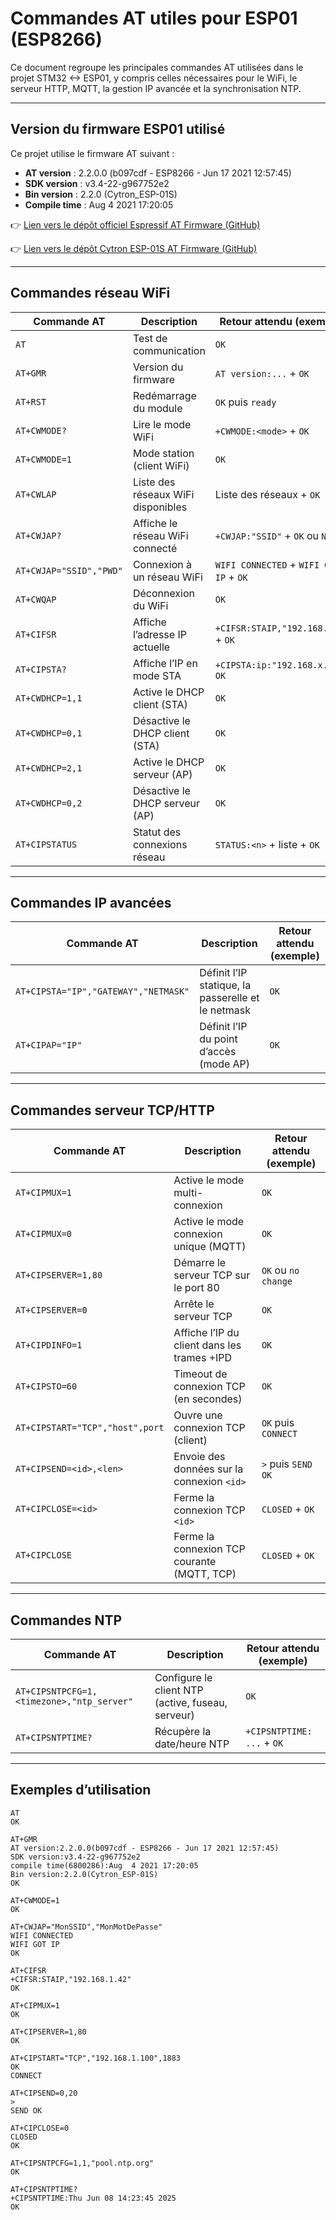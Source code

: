 # Commandes AT utiles pour ESP01 (ESP8266)

Ce document regroupe les principales commandes AT utilisées dans le projet STM32 <-> ESP01, y compris celles nécessaires pour le WiFi, le serveur HTTP, MQTT, la gestion IP avancée et la synchronisation NTP.

---

## Version du firmware ESP01 utilisé

Ce projet utilise le firmware AT suivant :

- **AT version** : 2.2.0.0 (b097cdf - ESP8266 - Jun 17 2021 12:57:45)
- **SDK version** : v3.4-22-g967752e2
- **Bin version** : 2.2.0 (Cytron_ESP-01S)
- **Compile time** : Aug  4 2021 17:20:05

👉 [Lien vers le dépôt officiel Espressif AT Firmware (GitHub)](https://github.com/espressif/ESP8266_AT)

👉 [Lien vers le dépôt Cytron ESP-01S AT Firmware (GitHub)](https://github.com/CytronTechnologies/esp8266-at)

---

## Commandes réseau WiFi

| Commande AT                        | Description                                      | Retour attendu (exemple)                |
|-------------------------------------|--------------------------------------------------|-----------------------------------------|
| `AT`                               | Test de communication                            | `OK`                                    |
| `AT+GMR`                           | Version du firmware                              | `AT version:...` + `OK`                 |
| `AT+RST`                           | Redémarrage du module                            | `OK` puis `ready`                       |
| `AT+CWMODE?`                       | Lire le mode WiFi                                | `+CWMODE:<mode>` + `OK`                 |
| `AT+CWMODE=1`                      | Mode station (client WiFi)                       | `OK`                                    |
| `AT+CWLAP`                         | Liste des réseaux WiFi disponibles               | Liste des réseaux + `OK`                |
| `AT+CWJAP?`                        | Affiche le réseau WiFi connecté                  | `+CWJAP:"SSID"` + `OK` ou `No AP`       |
| `AT+CWJAP="SSID","PWD"`            | Connexion à un réseau WiFi                       | `WIFI CONNECTED` + `WIFI GOT IP` + `OK` |
| `AT+CWQAP`                         | Déconnexion du WiFi                              | `OK`                                    |
| `AT+CIFSR`                         | Affiche l’adresse IP actuelle                    | `+CIFSR:STAIP,"192.168.x.x"` + `OK`     |
| `AT+CIPSTA?`                       | Affiche l’IP en mode STA                         | `+CIPSTA:ip:"192.168.x.x"` + `OK`       |
| `AT+CWDHCP=1,1`                    | Active le DHCP client (STA)                      | `OK`                                    |
| `AT+CWDHCP=0,1`                    | Désactive le DHCP client (STA)                   | `OK`                                    |
| `AT+CWDHCP=2,1`                    | Active le DHCP serveur (AP)                      | `OK`                                    |
| `AT+CWDHCP=0,2`                    | Désactive le DHCP serveur (AP)                   | `OK`                                    |
| `AT+CIPSTATUS`                     | Statut des connexions réseau                     | `STATUS:<n>` + liste + `OK`             |

---

## Commandes IP avancées

| Commande AT                                 | Description                                         | Retour attendu (exemple)                |
|----------------------------------------------|-----------------------------------------------------|-----------------------------------------|
| `AT+CIPSTA="IP","GATEWAY","NETMASK"`        | Définit l’IP statique, la passerelle et le netmask  | `OK`                                    |
| `AT+CIPAP="IP"`                             | Définit l’IP du point d’accès (mode AP)             | `OK`                                    |

---

## Commandes serveur TCP/HTTP

| Commande AT                        | Description                                      | Retour attendu (exemple)                |
|-------------------------------------|--------------------------------------------------|-----------------------------------------|
| `AT+CIPMUX=1`                      | Active le mode multi-connexion                   | `OK`                                    |
| `AT+CIPMUX=0`                      | Active le mode connexion unique (MQTT)           | `OK`                                    |
| `AT+CIPSERVER=1,80`                | Démarre le serveur TCP sur le port 80            | `OK` ou `no change`                     |
| `AT+CIPSERVER=0`                   | Arrête le serveur TCP                            | `OK`                                    |
| `AT+CIPDINFO=1`                    | Affiche l’IP du client dans les trames +IPD      | `OK`                                    |
| `AT+CIPSTO=60`                     | Timeout de connexion TCP (en secondes)           | `OK`                                    |
| `AT+CIPSTART="TCP","host",port`    | Ouvre une connexion TCP (client)                 | `OK` puis `CONNECT`                     |
| `AT+CIPSEND=<id>,<len>`            | Envoie des données sur la connexion `<id>`       | `>` puis `SEND OK`                      |
| `AT+CIPCLOSE=<id>`                 | Ferme la connexion TCP `<id>`                    | `CLOSED` + `OK`                         |
| `AT+CIPCLOSE`                      | Ferme la connexion TCP courante (MQTT, TCP)      | `CLOSED` + `OK`                         |

---

## Commandes NTP

| Commande AT                                 | Description                                         | Retour attendu (exemple)                |
|----------------------------------------------|-----------------------------------------------------|-----------------------------------------|
| `AT+CIPSNTPCFG=1,<timezone>,"ntp_server"`   | Configure le client NTP (active, fuseau, serveur)   | `OK`                                    |
| `AT+CIPSNTPTIME?`                           | Récupère la date/heure NTP                          | `+CIPSNTPTIME: ...` + `OK`              |

---

## Exemples d’utilisation

```text
AT
OK

AT+GMR
AT version:2.2.0.0(b097cdf - ESP8266 - Jun 17 2021 12:57:45)
SDK version:v3.4-22-g967752e2
compile time(6800286):Aug  4 2021 17:20:05
Bin version:2.2.0(Cytron_ESP-01S)
OK

AT+CWMODE=1
OK

AT+CWJAP="MonSSID","MonMotDePasse"
WIFI CONNECTED
WIFI GOT IP
OK

AT+CIFSR
+CIFSR:STAIP,"192.168.1.42"
OK

AT+CIPMUX=1
OK

AT+CIPSERVER=1,80
OK

AT+CIPSTART="TCP","192.168.1.100",1883
OK
CONNECT

AT+CIPSEND=0,20
>
SEND OK

AT+CIPCLOSE=0
CLOSED
OK

AT+CIPSNTPCFG=1,1,"pool.ntp.org"
OK

AT+CIPSNTPTIME?
+CIPSNTPTIME:Thu Jun 08 14:23:45 2025
OK
```